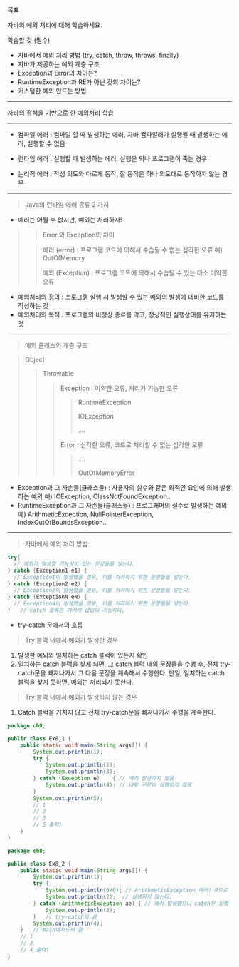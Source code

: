 목표

자바의 예외 처리에 대해 학습하세요.

학습할 것 (필수)

- 자바에서 예외 처리 방법 (try, catch, throw, throws, finally)
- 자바가 제공하는 예외 계층 구조
- Exception과 Error의 차이는?
- RuntimeException과 RE가 아닌 것의 차이는?
- 커스텀한 예외 만드는 방법

------

자바의 정석을 기반으로 한 예외처리 학습

------

- 컴파일 에러 : 컴파일 할 때 발생하는 에러, 자바 컴파일러가 실행될 때 발생하는 에러, 실행할 수 없음

- 런타임 에러 : 실행할 때 발생하는 에러, 실행은 되나 프로그램이 죽는 경우
- 논리적 에러 : 작성 의도와 다르게 동작, 잘 동작은 하나 의도대로 동작하지 않는 경우 

------

> Java의 런타임 에러 종류 2 가지

- 에러는 어쩔 수 없지만, 예외는 처리하자!

> > Error 와 Exception의 차이 
>
> > 에러 (error) : 프로그램 코드에 의해서 수습될 수 없는 심각한 오류 예) OutOfMemory
> >
> > 예외 (Exception) : 프로그램 코드에 의해서 수습될 수 있는 다소 미약한 오류

* 예외처리의 정의 : 프로그램 실행 시 발생할 수 있는 예외의 발생에 대비한 코드를 작성하는 것
* 예외처리의 목적 : 프로그램의 비정상 종료를 막고, 정상적인 실행상태를 유지하는 것

------

> 예외 클래스의 계층 구조

> Object
>
> > Throwable
> >
> > > Exception : 미약한 오류, 처리가 가능한 오류
> > >
> > > > RuntimeException
> > > >
> > > > IOException
> > > >
> > > > ....
> > >
> > > Error : 심각한 오류, 코드로 처리할 수 없는 심각한 오류
> > >
> > > > ....
> > > >
> > > > OutOfMemoryError

* Exception과 그 자손들(클래스들) : 사용자의 실수와 같은 외적인 요인에 의해 발생하는 예외 예) IOException, ClassNotFoundException..
* RuntimeException과 그 자손들(클래스들) : 프로그래머의 실수로 발생하는 예외 예) ArithmeticException, NullPointerException, IndexOutOfBoundsException..

------

> 자바에서 예외 처리 방법

```java
try{
  // 예외가 발생할 가능성이 있는 문장들을 넣는다.
} catch (Exception1 e1) {
  // Exception1이 발생했을 경우, 이를 처리하기 위한 문장들을 넣는다.
} catch (Exception2 e2) {
  // Exception2이 발생했을 경우, 이를 처리하기 위한 문장들을 넣는다.
} catch (ExceptionN eN) {
  // ExceptionN이 발생했을 경우, 이를 처리하기 위한 문장들을 넣는다.
}   // catch 블록은 여러개 삽입이 가능하다.
```

- try-catch 문에서의 흐름

> Try 블럭 내에서 예외가 발생한 경우

1. 발생한 예외와 일치하는 catch 블럭이 있는지 확인
2. 일치하는 catch 블럭을 찾게 되면, 그 catch 블럭 내의 문장들을 수행 후, 전체 try-catch문을 빠져나가서 그 다음 문장을 계속해서 수행한다. 만일, 일치하는 catch 블럭을 찾지 못하면, 예외는 처리되지 못한다.

> Try 블럭 내에서 예외가 발생하지 않는 경우

1. Catch 블럭을 거치지 않고 전체 try-catch문을 빠져나가서 수행을 계속한다.

```java
package ch8;

public class Ex8_1 {
    public static void main(String args[]) {
        System.out.println(1);
        try {
            System.out.println(2);
            System.out.println(3);
        } catch (Exception e)    { // 에러 발생하지 않음
            System.out.println(4); // 내부 구문이 실행되지 않음
        }
        System.out.println(5);
        // 1
        // 2
        // 3
        // 5 출력!
    }
}
```

```java
package ch8;

public class Ex8_2 {
    public static void main(String args[]) {
        System.out.println(1);
        try {
            System.out.println(0/0); // ArithmeticException 에러! 0으로 나눌 수 없음.
            System.out.println(2); 	// 실행되지 않는다.
        } catch (ArithmeticException ae) { // 에러 발생했으니 catch문 실행
            System.out.println(3);
        }	// try-catch의 끝
        System.out.println(4);
    }	// main메서드의 끝
    // 1
    // 3
    // 4 출력!
}
```

